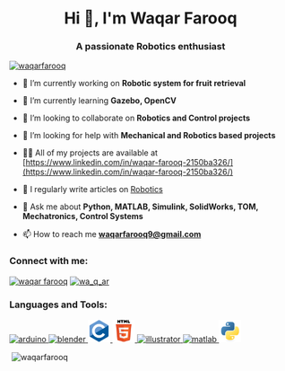 <h1 align="center">Hi 👋, I'm Waqar Farooq</h1>
<h3 align="center">A passionate Robotics enthusiast</h3>

<p align="left"> <a href="https://github.com/ryo-ma/github-profile-trophy"><img src="https://github-profile-trophy.vercel.app/?username=waqarfarooq" alt="waqarfarooq" /></a> </p>

- 🔭 I’m currently working on **Robotic system for fruit retrieval**

- 🌱 I’m currently learning **Gazebo, OpenCV**

- 👯 I’m looking to collaborate on **Robotics and Control projects**

- 🤝 I’m looking for help with **Mechanical and Robotics based projects**

- 👨‍💻 All of my projects are available at [https://www.linkedin.com/in/waqar-farooq-2150ba326/](https://www.linkedin.com/in/waqar-farooq-2150ba326/)

- 📝 I regularly write articles on [Robotics](Robotics)

- 💬 Ask me about **Python, MATLAB, Simulink, SolidWorks, TOM, Mechatronics, Control Systems**

- 📫 How to reach me **waqarfarooq9@gmail.com**

<h3 align="left">Connect with me:</h3>
<p align="left">
<a href="https://linkedin.com/in/waqar farooq" target="blank"><img align="center" src="https://raw.githubusercontent.com/rahuldkjain/github-profile-readme-generator/master/src/images/icons/Social/linked-in-alt.svg" alt="waqar farooq" height="30" width="40" /></a>
<a href="https://instagram.com/wa_q_ar" target="blank"><img align="center" src="https://raw.githubusercontent.com/rahuldkjain/github-profile-readme-generator/master/src/images/icons/Social/instagram.svg" alt="wa_q_ar" height="30" width="40" /></a>
</p>

<h3 align="left">Languages and Tools:</h3>
<p align="left"> <a href="https://www.arduino.cc/" target="_blank" rel="noreferrer"> <img src="https://cdn.worldvectorlogo.com/logos/arduino-1.svg" alt="arduino" width="40" height="40"/> </a> <a href="https://www.blender.org/" target="_blank" rel="noreferrer"> <img src="https://download.blender.org/branding/community/blender_community_badge_white.svg" alt="blender" width="40" height="40"/> </a> <a href="https://www.cprogramming.com/" target="_blank" rel="noreferrer"> <img src="https://raw.githubusercontent.com/devicons/devicon/master/icons/c/c-original.svg" alt="c" width="40" height="40"/> </a> <a href="https://www.w3.org/html/" target="_blank" rel="noreferrer"> <img src="https://raw.githubusercontent.com/devicons/devicon/master/icons/html5/html5-original-wordmark.svg" alt="html5" width="40" height="40"/> </a> <a href="https://www.adobe.com/in/products/illustrator.html" target="_blank" rel="noreferrer"> <img src="https://www.vectorlogo.zone/logos/adobe_illustrator/adobe_illustrator-icon.svg" alt="illustrator" width="40" height="40"/> </a> <a href="https://www.mathworks.com/" target="_blank" rel="noreferrer"> <img src="https://upload.wikimedia.org/wikipedia/commons/2/21/Matlab_Logo.png" alt="matlab" width="40" height="40"/> </a> <a href="https://www.python.org" target="_blank" rel="noreferrer"> <img src="https://raw.githubusercontent.com/devicons/devicon/master/icons/python/python-original.svg" alt="python" width="40" height="40"/> </a> </p>

<p>&nbsp;<img align="center" src="https://github-readme-stats.vercel.app/api?username=waqarfarooq&show_icons=true&locale=en" alt="waqarfarooq" /></p>
